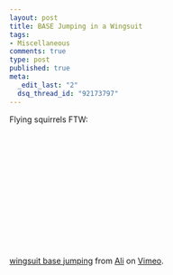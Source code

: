 ```yaml
--- 
layout: post
title: BASE Jumping in a Wingsuit
tags: 
- Miscellaneous
comments: true
type: post
published: true
meta: 
  _edit_last: "2"
  dsq_thread_id: "92173797"
---
```

Flying squirrels FTW:

<object width="400" height="219"><param name="allowfullscreen" value="true" /><param name="allowscriptaccess" value="always" /><param name="movie" value="http://vimeo.com/moogaloop.swf?clip_id=1778399&amp;server=vimeo.com&amp;show_title=1&amp;show_byline=1&amp;show_portrait=0&amp;color=&amp;fullscreen=1" /><embed src="http://vimeo.com/moogaloop.swf?clip_id=1778399&amp;server=vimeo.com&amp;show_title=1&amp;show_byline=1&amp;show_portrait=0&amp;color=&amp;fullscreen=1" type="application/x-shockwave-flash" allowfullscreen="true" allowscriptaccess="always" width="400" height="219"></embed></object><br /><a href="http://vimeo.com/1778399">wingsuit base jumping</a> from <a href="http://vimeo.com/thedoctor">Ali</a> on <a href="http://vimeo.com">Vimeo</a>.
